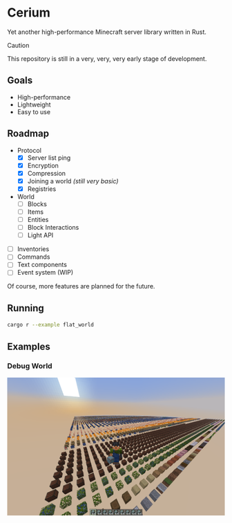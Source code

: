# Cerium

Yet another high-performance Minecraft server library written in Rust.

> [!CAUTION]
> This repository is still in a very, very, very early stage of development.

## Goals

- High-performance
- Lightweight
- Easy to use


## Roadmap

- Protocol
    - [x] Server list ping
    - [x] Encryption
    - [x] Compression
    - [x] Joining a world *(still very basic)*
    - [x] Registries
- World
    - [ ] Blocks
    - [ ] Items
    - [ ] Entities
    - [ ] Block Interactions
    - [ ] Light API
- [ ] Inventories
- [ ] Commands
- [ ] Text components
- [ ] Event system (WIP)

Of course, more features are planned for the future.


## Running

```sh
cargo r --example flat_world
```


## Examples

### Debug World

<img src="thumbnail.png" width="800" alt="Debug World">